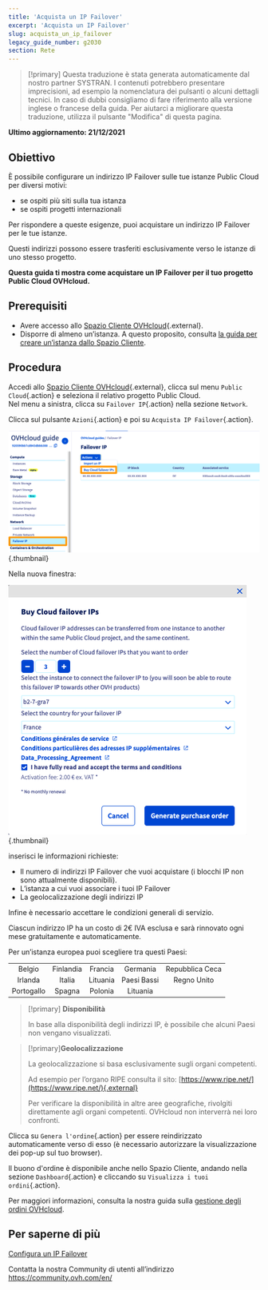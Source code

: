 ```yaml
---
title: 'Acquista un IP Failover'
excerpt: 'Acquista un IP Failover'
slug: acquista_un_ip_failover
legacy_guide_number: g2030
section: Rete
---
```


> [!primary]
> Questa traduzione è stata generata automaticamente dal nostro partner SYSTRAN. I contenuti potrebbero presentare imprecisioni, ad esempio la nomenclatura dei pulsanti o alcuni dettagli tecnici. In caso di dubbi consigliamo di fare riferimento alla versione inglese o francese della guida. Per aiutarci a migliorare questa traduzione, utilizza il pulsante "Modifica" di questa pagina.
>

**Ultimo aggiornamento: 21/12/2021**

## Obiettivo

È possibile configurare un indirizzo IP Failover sulle tue istanze Public Cloud per diversi motivi:

- se ospiti più siti sulla tua istanza
- se ospiti progetti internazionali

Per rispondere a queste esigenze, puoi acquistare un indirizzo IP Failover per le tue istanze.

Questi indirizzi possono essere trasferiti esclusivamente verso le istanze di uno stesso progetto.

**Questa guida ti mostra come acquistare un IP Failover per il tuo progetto Public Cloud OVHcloud.**


## Prerequisiti

- Avere accesso allo [Spazio Cliente OVHcloud](https://www.ovh.com/auth/?action=gotomanager&from=https://www.ovh.it/&ovhSubsidiary=it){.external}.
- Disporre di almeno un’istanza. A questo proposito, consulta [la guida per creare un’istanza dallo Spazio Cliente](https://docs.ovh.com/it/public-cloud/crea_unistanza_dallo_spazio_cliente_ovh/).

## Procedura

Accedi allo [Spazio Cliente OVHcloud](https://www.ovh.com/auth/?action=gotomanager&from=https://www.ovh.it/&ovhSubsidiary=it){.external}, clicca sul menu `Public Cloud`{.action} e seleziona il relativo progetto Public Cloud.<br>
Nel menu a sinistra, clicca su `Failover IP`{.action} nella sezione `Network`.

Clicca sul pulsante `Azioni`{.action} e poi su `Acquista IP Failover`{.action}.

![failoverIP](images/buyfailoverip1-2021.png){.thumbnail}

Nella nuova finestra:

![failoverIP](images/buyfailoverip2-2021.png){.thumbnail}

inserisci le informazioni richieste:

* Il numero di indirizzi IP Failover che vuoi acquistare (i blocchi IP non sono attualmente disponibili).
* L’istanza a cui vuoi associare i tuoi IP Failover
* La geolocalizzazione degli indirizzi IP 

Infine è necessario accettare le condizioni generali di servizio.

Ciascun indirizzo IP ha un costo di 2€ IVA esclusa e sarà rinnovato ogni mese gratuitamente e automaticamente.

Per un’istanza europea puoi scegliere tra questi Paesi:

|          |          |          |           |                    |
|:--------:|:--------:|:--------:|:---------:|:------------------:|
| Belgio | Finlandia |  Francia  | Germania | Repubblica Ceca |
|  Irlanda |  Italia  | Lituania |  Paesi Bassi |     Regno Unito    |
| Portogallo |  Spagna |  Polonia |  Lituania |                    |


> [!primary] **Disponibilità**
> 
> In base alla disponibilità degli indirizzi IP,
> è possibile che alcuni Paesi non vengano visualizzati.
> 

> [!primary]**Geolocalizzazione**
>
> La geolocalizzazione si basa esclusivamente sugli organi competenti.
> 
> Ad esempio per l’organo RIPE consulta il sito: [https://www.ripe.net/](https://www.ripe.net/){.external}
>
> Per verificare la disponibilità in altre aree geografiche, rivolgiti direttamente agli organi competenti. OVHcloud non interverrà nei loro confronti.

Clicca su `Genera l'ordine`{.action} per essere reindirizzato automaticamente verso di esso (è necessario autorizzare la visualizzazione dei pop-up sul tuo browser).

Il buono d'ordine è disponibile anche nello Spazio Cliente, andando nella sezione `Dashboard`{.action} e cliccando su `Visualizza i tuoi ordini`{.action}.

Per maggiori informazioni, consulta la nostra guida sulla [gestione degli ordini OVHcloud](https://docs.ovh.com/it/billing/gestire-ordini-ovh/).

## Per saperne di più

[Configura un IP Failover](https://docs.ovh.com/it/public-cloud/configura-un-ip-failover/)

Contatta la nostra Community di utenti all’indirizzo <https://community.ovh.com/en/>
